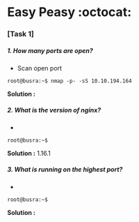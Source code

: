 # Easy Peasy :octocat:

### [Task 1]


#####  1. How many ports are open?
* Scan open port 

```root@busra:~$ nmap -p- -sS 10.10.194.164```

**Solution :** 


#####  2. What is the version of nginx?
* 

``` root@busra:~$ ```


**Solution :** 1.16.1


#####  3. What is running on the highest port?
* 

``` root@busra:~$ ```


**Solution :** 
